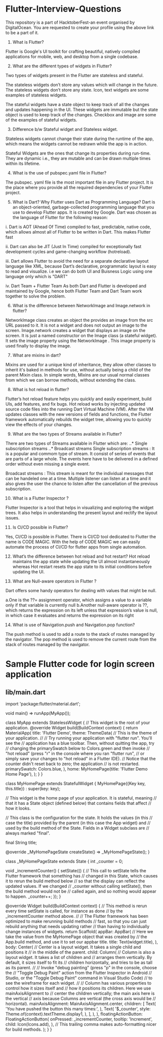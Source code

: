 # Flutter-Interview-Questions

This repository is a part of HacktoberFest-an event organised by DigitalOcean. You are requested to create your profile using the above link to be a part of it.

1. What is Flutter?

Flutter is Google's UI toolkit for crafting beautiful, natively compiled applications for mobile, web, and desktop from a single codebase.

2. What are the different types of widgets in Flutter?

Two types of widgets present in the Flutter are stateless and stateful.

The stateless widgets don’t store any values which will change in the future. The stateless widgets don’t store any state. Icon, text widgets are some examples of stateless widgets.

The stateful widgets have a state object to keep track of all the changes and updates happening in the UI. These widgets are immutable but the state object is used to keep track of the changes. Checkbox and image are some of the examples of stateful widgets.

3. Difference b/w Stateful widget and Stateless widget.

Stateless widgets cannot change their state during the runtime of the app, which means the widgets cannot be redrawn while the app is in action.

Stateful Widgets are the ones that change its properties during run-time. They are dynamic i.e., they are mutable and can be drawn multiple times within its lifetime.

4. What is the use of pubspec.yaml file in Flutter?

The pubspec. yaml file is the most important file in any Flutter project. It is the place where you provide all the required dependencies of your Flutter project.

5. What is Dart? Why Flutter uses Dart as Programming Language? Dart is an object-oriented, garbage-collected programming language that you use to develop Flutter apps. It is created by Google. Dart was chosen as the language of Flutter for the following reason:

i. Dart is AOT (Ahead Of Time) compiled to fast, predictable, native code, which allows almost all of Flutter to be written in Dart. This makes Flutter fast

ii. Dart can also be JIT (Just In Time) compiled for exceptionally fast development cycles and game-changing workflow (hotreload).

iii. Dart allows Flutter to avoid the need for a separate declarative layout language like XML, because Dart’s declarative, programmatic layout is easy to read and visualize. i.e we can do both UI and Buisness Logic using one language only which is "DART"

iv. Dart Team + Flutter Team As both Dart and Flutter is developed and maintained by Google, hence both Flutter Team and Dart Team work together to solve the problem.

6. What is the difference between NetworkImage and Image.network in flutter?

NetworkImage class creates an object the provides an image from the src URL passed to it. It is not a widget and does not output an image to the screen. Image.network creates a widget that displays an image on the screen. It is just a named constructor on the Image class (a stateful widget). It sets the image property using the NetworkImage . This image property is used finally to display the image.

7. What are mixins in dart?

Mixins are used for a unique kind of inheritance, they allow other classes to inherit it's baked in methods for use, without actually being a child of the parent Mixin class. In simple words, Mixins are our usual normal classes from which we can borrow methods, without extending the class.

8. What is hot reload in flutter?

Flutter’s hot reload feature helps you quickly and easily experiment, build UIs, add features, and fix bugs. Hot reload works by injecting updated source code files into the running Dart Virtual Machine (VM). After the VM updates classes with the new versions of fields and functions, the Flutter framework automatically rebuilds the widget tree, allowing you to quickly view the effects of your changes.

9. What are the two types of Streams available in Flutter?

There are two types of Streams available in Flutter which are: ..* Single subscription streams ..* Broadcast streams Single subscription streams : It is a popular and commom type of stream. It consist of series of events that are parts of a large whole. The events here have to be delivered in a defined order without even missing a single event.

Broadcast streams : This stream is meant for the individual messages that can be handeled one at a time. Multiple listener can listen at a time and it also gives the user the chance to listen after the cancellation of the previous subscription.

10. What is a Flutter Inspector ?

Flutter Inspector is a tool that helps in visualizing and exploring the widget trees. It also helps in understanding the present layout and rectify the layout issues.

11. Is CI/CD possible in Flutter?

Yes, CI/CD is possible in Flutter. There is CI/CD tool dedicated to Flutter the name is CODE MAGIC. With the help of CODE MAGIC we can easily automate the process of CI/CD for flutter apps from single automation.

12. What’s the difference between hot reload and hot restart? 
  Hot reload maintains the app state while updating the UI almost instantaneously whereas Hot restart resets the app state to its initial conditions before updating the UI.

13. What are Null-aware operators in Flutter ?

Dart offers some handy operators for dealing with values that might be null.

a.One is the ??= assignment operator, which assigns a value to a variable only if that variable is currently null
b.Another null-aware operator is ??, which returns the expression on its left unless that expression’s value is null, in which case it evaluates and returns the expression on its right

14. What is use of Navigation.push and Navigation.pop function?

The push method is used to add a route to the stack of routes managed by the navigator. The pop method is used to remove the current route from the stack of routes managed by the navigator.



# Sample Flutter code for login screen application
## lib/main.dart

import 'package:flutter/material.dart';

void main() => runApp(MyApp());

class MyApp extends StatelessWidget {
  // This widget is the root of your application.
  @override
  Widget build(BuildContext context) {
    return MaterialApp(
      title: 'Flutter Demo',
      theme: ThemeData(
        // This is the theme of your application.
        //
        // Try running your application with "flutter run". You'll see the
        // application has a blue toolbar. Then, without quitting the app, try
        // changing the primarySwatch below to Colors.green and then invoke
        // "hot reload" (press "r" in the console where you ran "flutter run",
        // or simply save your changes to "hot reload" in a Flutter IDE).
        // Notice that the counter didn't reset back to zero; the application
        // is not restarted.
        primarySwatch: Colors.blue,
      ),
      home: MyHomePage(title: 'Flutter Demo Home Page'),
    );
  }
}

class MyHomePage extends StatefulWidget {
  MyHomePage({Key key, this.title}) : super(key: key);

  // This widget is the home page of your application. It is stateful, meaning
  // that it has a State object (defined below) that contains fields that affect
  // how it looks.

  // This class is the configuration for the state. It holds the values (in this
  // case the title) provided by the parent (in this case the App widget) and
  // used by the build method of the State. Fields in a Widget subclass are
  // always marked "final".

  final String title;

  @override
  _MyHomePageState createState() => _MyHomePageState();
}

class _MyHomePageState extends State<MyHomePage> {
  int _counter = 0;

  void _incrementCounter() {
    setState(() {
      // This call to setState tells the Flutter framework that something has
      // changed in this State, which causes it to rerun the build method below
      // so that the display can reflect the updated values. If we changed
      // _counter without calling setState(), then the build method would not be
      // called again, and so nothing would appear to happen.
      _counter++;
    });
  }

  @override
  Widget build(BuildContext context) {
    // This method is rerun every time setState is called, for instance as done
    // by the _incrementCounter method above.
    //
    // The Flutter framework has been optimized to make rerunning build methods
    // fast, so that you can just rebuild anything that needs updating rather
    // than having to individually change instances of widgets.
    return Scaffold(
      appBar: AppBar(
        // Here we take the value from the MyHomePage object that was created by
        // the App.build method, and use it to set our appbar title.
        title: Text(widget.title),
      ),
      body: Center(
        // Center is a layout widget. It takes a single child and positions it
        // in the middle of the parent.
        child: Column(
          // Column is also a layout widget. It takes a list of children and
          // arranges them vertically. By default, it sizes itself to fit its
          // children horizontally, and tries to be as tall as its parent.
          //
          // Invoke "debug painting" (press "p" in the console, choose the
          // "Toggle Debug Paint" action from the Flutter Inspector in Android
          // Studio, or the "Toggle Debug Paint" command in Visual Studio Code)
          // to see the wireframe for each widget.
          //
          // Column has various properties to control how it sizes itself and
          // how it positions its children. Here we use mainAxisAlignment to
          // center the children vertically; the main axis here is the vertical
          // axis because Columns are vertical (the cross axis would be
          // horizontal).
          mainAxisAlignment: MainAxisAlignment.center,
          children: <Widget>[
            Text(
              'You have pushed the button this many times:',
            ),
            Text(
              '$_counter',
              style: Theme.of(context).textTheme.display1,
            ),
          ],
        ),
      ),
      floatingActionButton: FloatingActionButton(
        onPressed: _incrementCounter,
        tooltip: 'Increment',
        child: Icon(Icons.add),
      ), // This trailing comma makes auto-formatting nicer for build methods.
    );
  }
}




